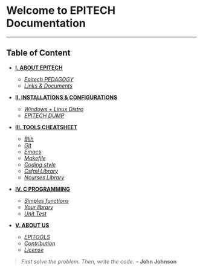 # Welcome to EPITECH Documentation
***

## Table of Content

* **[I. ABOUT EPITECH](./)**

    - [*Epitech PEDAGOGY*](about_epitech/epitech.md)
    - [*Links & Documents*](about_epitech/links_docs.md)

* **[II. INSTALLATIONS & CONFIGURATIONS](install_config/dual_boot.md)**

    - [*Windows + Linux Distro*](install_config/dual_boot.md)
    - [*EPITECH DUMP*](install_config/dump.md)

* **[III. TOOLS CHEATSHEET](tools_cheatsheet/git.md)**

    - [*Blih*](tools_cheatsheet/blih.md)
    - [*Git*](tools_cheatsheet/git.md)
    - [*Emacs*](tools_cheatsheet/emacs.md)
    - [*Makefile*](tools_cheatsheet/makefile.md)
    - [*Coding style*](tools_cheatsheet/coding_style.md)
    - [*Csfml Library*](tools_cheatsheet/csfml.md)
    - [*Ncurses Library*](tools_cheatsheet/ncurses.md)

* **[IV. C PROGRAMMING](c_programming/functions.md)**

    - [*Simples functions*](c_programming/functions.md)
    - [*Your library*](c_programming/libmy.md)
    - [*Unit Test*](c_programming/unit_test.md)

* **[V. ABOUT US](about_us/epitools.md)**

    - [*EPITOOLS*](about_us/epitools.md)
    - [*Contribution*](about_us/contribution.md)
    - [*License*](about_us/license.md)

> *First solve the problem. Then, write the code.* – **John Johnson**
